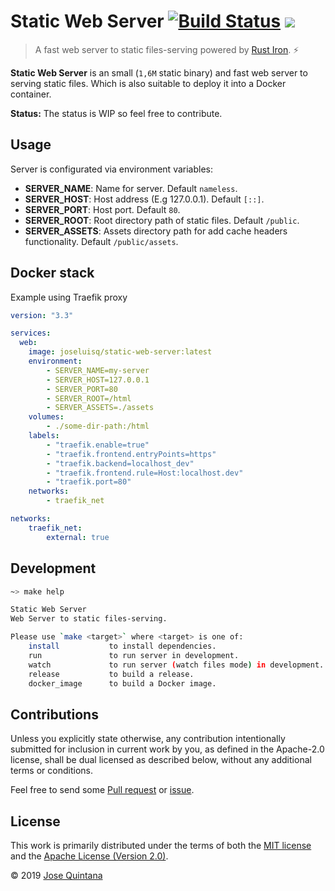 # Static Web Server [![Build Status](https://ci.joseluisq.net/api/badges/joseluisq/static-web-server/status.svg?branch=develop)](https://ci.joseluisq.net/joseluisq/static-web-server) [![](https://images.microbadger.com/badges/image/joseluisq/static-web-server.svg)](https://microbadger.com/images/joseluisq/static-web-server "Get your own image badge on microbadger.com")

> A fast web server to static files-serving powered by [Rust Iron](https://github.com/iron/iron). :zap:

**Static Web Server** is an small (`1,6M` static binary) and fast web server to serving static files. Which is also suitable to deploy it into a Docker container.

__Status:__ The status is WIP so feel free to contribute.

## Usage

Server is configurated via environment variables:

- **SERVER_NAME**: Name for server. Default `nameless`.
- **SERVER_HOST**: Host address (E.g 127.0.0.1). Default `[::]`.
- **SERVER_PORT**: Host port. Default `80`.
- **SERVER_ROOT**: Root directory path of static files. Default `/public`.
- **SERVER_ASSETS**: Assets directory path for add cache headers functionality. Default `/public/assets`.

## Docker stack

Example using Traefik proxy

```yaml
version: "3.3"

services:
  web:
    image: joseluisq/static-web-server:latest
    environment:
        - SERVER_NAME=my-server
        - SERVER_HOST=127.0.0.1
        - SERVER_PORT=80
        - SERVER_ROOT=/html
        - SERVER_ASSETS=./assets
    volumes:
        - ./some-dir-path:/html
    labels:
        - "traefik.enable=true"
        - "traefik.frontend.entryPoints=https"
        - "traefik.backend=localhost_dev"
        - "traefik.frontend.rule=Host:localhost.dev"
        - "traefik.port=80"
    networks:
        - traefik_net

networks:
    traefik_net:
        external: true
```

## Development

```sh
~> make help

Static Web Server
Web Server to static files-serving.

Please use `make <target>` where <target> is one of:
    install           to install dependencies.
    run               to run server in development.
    watch             to run server (watch files mode) in development.
    release           to build a release.
    docker_image      to build a Docker image.
```

## Contributions

Unless you explicitly state otherwise, any contribution intentionally submitted for inclusion in current work by you, as defined in the Apache-2.0 license, shall be dual licensed as described below, without any additional terms or conditions.

Feel free to send some [Pull request](https://github.com/joseluisq/static-web-server/pulls) or [issue](https://github.com/joseluisq/static-web-server/issues).

## License

This work is primarily distributed under the terms of both the [MIT license](LICENSE-MIT) and the [Apache License (Version 2.0)](LICENSE-APACHE).

© 2019 [Jose Quintana](https://git.io/joseluisq)
